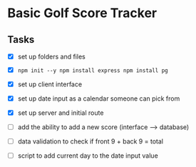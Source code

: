 # Basic Golf Score Tracker

## Tasks
- [x] set up folders and files
- [x] ```npm init --y npm install express npm install pg```
- [x] set up client interface
- [x] set up date input as a calendar someone can pick from
- [x] set up server and initial route
- [ ] add the ability to add a new score (interface --> database)


- [ ] data validation to check if front 9 + back 9 = total
- [ ] script to add current day to the date input value